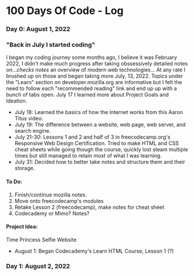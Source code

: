 # 100 Days Of Code - Log


### Day 0: August 1, 2022
### "Back in July I started coding"

I began my coding journey some months ago, I believe it was February 2022, I didn't make much progress after taking obssessively detailed notes on...*checks notes* an overview of modern web technologies... At any rate I brushed up on those and began taking more July, 13, 2022. Topics under the "Learn" section on developer.mozilla.org are informative but I felt the need to follow each "recommended reading" link and end up up with a bunch of tabs open. July 17 I learned more about Project Goals and Ideation.
- July 18: Learned the basics of how the internet works from this Aaron Titus video.
- July 19: The difference between a website, web page, web server, and search engine. 
- July 21-30: Lessons 1 and 2 and half of 3 in freecodecamp.org's Responsive Web Design Certification. Tried to make HTML and CSS cheat sheets while going though the course, quickly lost steam multiple times but still managed to retain most of what I was learning.
- July 31: Decided how to better take notes and structure them and their storage.<br>
#### **To Do:**<br>
1. Finish/continue mozilla notes.
2. Move onto freecodecamp's modules
3. Retake Lesson 2 (freecodecamp), make notes for cheat sheet
4. Codecademy or Mimo? Notes?<br>
#### **Project Idea:**<br>
Time Princess Selfie Website
- August 1: Began Codecademy's Learn HTML Course, Lesson 1 (?)




### Day 1: August 2, 2022
### 

<!--##### (delete me or comment me out)

**Today's Progress**: Fixed CSS, worked on canvas functionality for the app.

**Thoughts:** I really struggled with CSS, but, overall, I feel like I am slowly getting better at it. Canvas is still new for me, but I managed to figure out some basic functionality.

**Link to work:** [Calculator App](http://www.example.com)-->

